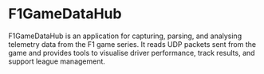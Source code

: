 # F1GameDataHub
F1GameDataHub is an application for capturing, parsing, and analysing telemetry data from the F1 game series. It reads UDP packets sent from the game and provides tools to visualise driver performance, track results, and support league management.
